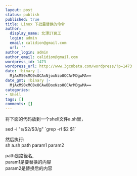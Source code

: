 ```yaml
---
layout: post
status: publish
published: true
title: Linux 下批量替换的命令
author:
  display_name: 北漂IT民工
  login: admin
  email: calidion@gmail.com
  url: ''
author_login: admin
author_email: calidion@gmail.com
wordpress_id: 1473
wordpress_url: http://www.3gcnbeta.com/wordpress/?p=1473
date: !binary |-
  MjAxMS0xMC0xOCAxNjoxNzo0OCArMDgwMA==
date_gmt: !binary |-
  MjAxMS0xMC0xOCAwODoxNzo0OCArMDgwMA==
categories:
- Shell
tags: []
comments: []
---
```

<p>将下面的代码放到一个shell文件a.sh里，</p>
<p>sed -i "s&#47;$2&#47;$3&#47;g" `grep -rl $2 $1`</p>
<p>然后执行:<br />
sh a.sh path param1 param2</p>
<p>path是路径名,<br />
param1是要替换的内容<br />
param2是替换后的内容</p>
